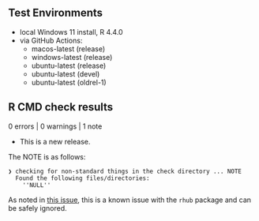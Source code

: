 
## Test Environments

* local Windows 11 install, R 4.4.0
* via GitHub Actions:
  * macos-latest (release)
  * windows-latest (release)
  * ubuntu-latest (release)
  * ubuntu-latest (devel)
  * ubuntu-latest (oldrel-1)

## R CMD check results

0 errors | 0 warnings | 1 note

* This is a new release.

The NOTE is as follows:

```
❯ checking for non-standard things in the check directory ... NOTE
  Found the following files/directories:
    ''NULL''
```

As noted in [this issue](https://github.com/r-hub/rhub/issues/560), this is a known issue with the `rhub` package and can be safely ignored.
